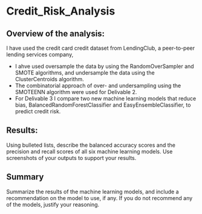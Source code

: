 # Credit_Risk_Analysis
##	Overview of the analysis: 
 I have used the credit card credit dataset from LendingClub, a peer-to-peer lending services company, 
 - I ahve used oversample the data by using the RandomOverSampler and SMOTE algorithms, and undersample the data using the ClusterCentroids algorithm. 
 - The combinatorial approach of over- and undersampling using the SMOTEENN algorithm were used for Delivable 2. 
 - For Delivable 3 I compare two new machine learning models that reduce bias, BalancedRandomForestClassifier and EasyEnsembleClassifier, to predict credit risk. 
 
## Results: 
Using bulleted lists, describe the balanced accuracy scores and the precision and recall scores of all six machine learning models. Use screenshots of your outputs to support your results.
##	Summary
Summarize the results of the machine learning models, and include a recommendation on the model to use, if any. If you do not recommend any of the models, justify your reasoning.

